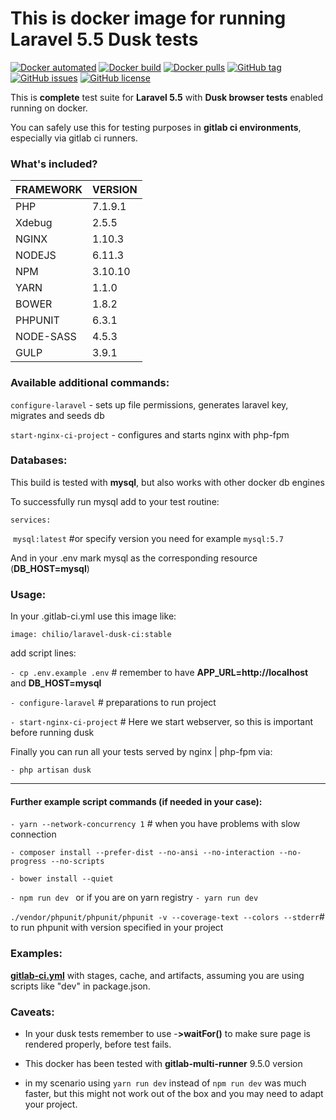 # This is docker image for running Laravel 5.5 Dusk tests

[![Docker automated](https://img.shields.io/docker/automated/chilio/laravel-dusk-ci.svg)](https://hub.docker.com/r/chilio/laravel-dusk-ci) [![Docker build](https://img.shields.io/docker/build/chilio/laravel-dusk-ci.svg)](https://hub.docker.com/r/chilio/laravel-dusk-ci) [![Docker pulls](https://img.shields.io/docker/pulls/chilio/laravel-dusk-ci.svg)](https://hub.docker.com/r/chilio/laravel-dusk-ci) [![GitHub tag](https://img.shields.io/github/tag/chilio/laravel-dusk-ci.svg)](https://github.com/chilio/laravel-dusk-ci/tags) [![GitHub issues](https://img.shields.io/github/issues/chilio/laravel-dusk-ci.svg)](https://github.com/chilio/laravel-dusk-ci/issues) [![GitHub license](https://img.shields.io/badge/license-MIT-blue.svg)](https://github.com/chilio/laravel-dusk-ci/blob/master/LICENSE)

This is **complete** test suite for **Laravel 5.5** with **Dusk browser tests** enabled running on docker.

You can safely use this for testing purposes in **gitlab ci environments**, especially via gitlab ci runners.

### **What's included?**

| FRAMEWORK | VERSION |
| --------- | ------- |
| PHP       | 7.1.9.1 |
| Xdebug    | 2.5.5   |
| NGINX     | 1.10.3  |
| NODEJS    | 6.11.3  |
| NPM       | 3.10.10 |
| YARN      | 1.1.0   |
| BOWER     | 1.8.2   |
| PHPUNIT   | 6.3.1   |
| NODE-SASS | 4.5.3   |
| GULP      | 3.9.1   |

### **Available additional commands:**

`configure-laravel` - sets up file permissions, generates laravel key, migrates and seeds db

`start-nginx-ci-project` - configures and starts nginx with php-fpm

### **Databases:**

This build is tested with **mysql**, but also works with other docker db engines

To successfully run mysql add to your test routine:

`services:`

​	`mysql:latest` #or specify version you need for example `mysql:5.7`

And in your .env mark mysql as the corresponding resource (**DB_HOST=mysql**)

### **Usage:**

In your .gitlab-ci.yml use this image like:

`image: chilio/laravel-dusk-ci:stable`

add script lines:

`- cp .env.example .env`  # remember to have **APP_URL=http://localhost** and **DB_HOST=mysql**

`- configure-laravel` # preparations to run project

`- start-nginx-ci-project`  # Here we start webserver, so this is important before running dusk

Finally you can run all your tests served by nginx | php-fpm via:

`- php artisan dusk`

------

#### Further example script commands (if needed in your case):

`- yarn --network-concurrency 1` # when you have problems with slow connection

`- composer install --prefer-dist --no-ansi --no-interaction --no-progress --no-scripts`


`- bower install --quiet`

`- npm run dev ` or if you are on yarn registry `- yarn run dev `

`./vendor/phpunit/phpunit/phpunit -v --coverage-text --colors --stderr`# to run phpunit with version specified in your project

### **Examples:**

**[gitlab-ci.yml](https://github.com/chilio/laravel-dusk-ci/blob/master/examples/.gitlab-ci.yml)** with stages, cache, and artifacts, assuming you are using scripts like "dev" in package.json.

### **Caveats:**

- In your dusk tests remember to use -**>waitFor()** to make sure page is rendered properly, before test fails.
- This docker has been tested with **gitlab-multi-runner** 9.5.0 version


- in my scenario using `yarn run dev` instead of `npm run dev`  was much faster, but this might not work out of the box and you may need to adapt your project.


